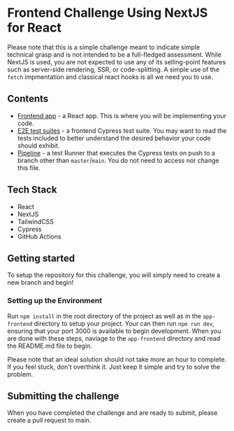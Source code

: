 # Frontend Challenge Using NextJS for React

Please note that this is a simple challenge meant to indicate simple technical grasp and is not intended to be a full-fledged assessment. While NextJS is used, you are not expected to use any of its selling-point features such as server-side rendering, SSR, or code-splitting. A simple use of the `fetch` impmentation and classical react hooks is all we need you to use.

## Contents

- [Frontend app](app-frontend) - a React app. This is where you will be implementing your code.
- [E2E test suites](cypress/integration) - a frontend Cypress test suite. You may want to read the tests included to better understand the desired behavior your code should exhibit.
- [Pipeline](.github/workflows/tests.yml) - a test Runner that executes the Cypress tests on push to a branch other than `master`/`main`. You do not need to access nor change this file.

## Tech Stack

- React
- NextJS
- TailwindCSS
- Cypress
- GitHub Actions

## Getting started

To setup the repository for this challenge, you will simply need to create a new branch and begin!

### Setting up the Environment

Run `npm install` in the root directory of the project as well as in the `app-frontend` directory to setup your project. Your can then run `npm run dev`, ensuring that your port 3000 is available to begin development. When you are done with these steps, naviage to the `app-frontend` directory and read the README.md file to begin.

Please note that an ideal solution should not take more an hour to complete. If you feel stuck, don't overthink it. Just keep it simple and try to solve the problem.

## Submitting the challenge

When you have completed the challenge and are ready to submit, please create a pull request to main.
